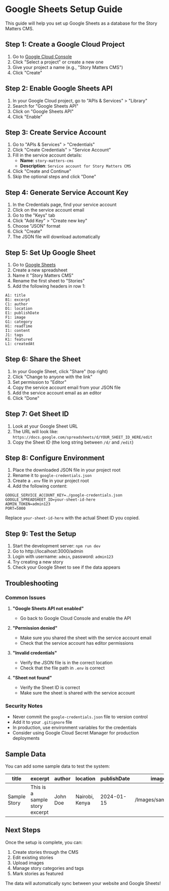 # Google Sheets Setup Guide

This guide will help you set up Google Sheets as a database for the Story Matters CMS.

## Step 1: Create a Google Cloud Project

1. Go to [Google Cloud Console](https://console.cloud.google.com/)
2. Click "Select a project" or create a new one
3. Give your project a name (e.g., "Story Matters CMS")
4. Click "Create"

## Step 2: Enable Google Sheets API

1. In your Google Cloud project, go to "APIs & Services" > "Library"
2. Search for "Google Sheets API"
3. Click on "Google Sheets API"
4. Click "Enable"

## Step 3: Create Service Account

1. Go to "APIs & Services" > "Credentials"
2. Click "Create Credentials" > "Service Account"
3. Fill in the service account details:
   - **Name**: `story-matters-cms`
   - **Description**: `Service account for Story Matters CMS`
4. Click "Create and Continue"
5. Skip the optional steps and click "Done"

## Step 4: Generate Service Account Key

1. In the Credentials page, find your service account
2. Click on the service account email
3. Go to the "Keys" tab
4. Click "Add Key" > "Create new key"
5. Choose "JSON" format
6. Click "Create"
7. The JSON file will download automatically

## Step 5: Set Up Google Sheet

1. Go to [Google Sheets](https://sheets.google.com/)
2. Create a new spreadsheet
3. Name it "Story Matters CMS"
4. Rename the first sheet to "Stories"
5. Add the following headers in row 1:

```
A1: title
B1: excerpt
C1: author
D1: location
E1: publishDate
F1: image
G1: category
H1: readTime
I1: content
J1: tags
K1: featured
L1: createdAt
```

## Step 6: Share the Sheet

1. In your Google Sheet, click "Share" (top right)
2. Click "Change to anyone with the link"
3. Set permission to "Editor"
4. Copy the service account email from your JSON file
5. Add the service account email as an editor
6. Click "Done"

## Step 7: Get Sheet ID

1. Look at your Google Sheet URL
2. The URL will look like: `https://docs.google.com/spreadsheets/d/YOUR_SHEET_ID_HERE/edit`
3. Copy the Sheet ID (the long string between `/d/` and `/edit`)

## Step 8: Configure Environment

1. Place the downloaded JSON file in your project root
2. Rename it to `google-credentials.json`
3. Create a `.env` file in your project root
4. Add the following content:

```env
GOOGLE_SERVICE_ACCOUNT_KEY=./google-credentials.json
GOOGLE_SPREADSHEET_ID=your-sheet-id-here
ADMIN_TOKEN=admin123
PORT=5000
```

Replace `your-sheet-id-here` with the actual Sheet ID you copied.

## Step 9: Test the Setup

1. Start the development server: `npm run dev`
2. Go to http://localhost:3000/admin
3. Login with username: `admin`, password: `admin123`
4. Try creating a new story
5. Check your Google Sheet to see if the data appears

## Troubleshooting

### Common Issues

1. **"Google Sheets API not enabled"**

   - Go back to Google Cloud Console and enable the API

2. **"Permission denied"**

   - Make sure you shared the sheet with the service account email
   - Check that the service account has editor permissions

3. **"Invalid credentials"**

   - Verify the JSON file is in the correct location
   - Check that the file path in `.env` is correct

4. **"Sheet not found"**
   - Verify the Sheet ID is correct
   - Make sure the sheet is shared with the service account

### Security Notes

- Never commit the `google-credentials.json` file to version control
- Add it to your `.gitignore` file
- In production, use environment variables for the credentials
- Consider using Google Cloud Secret Manager for production deployments

## Sample Data

You can add some sample data to test the system:

| title        | excerpt                        | author   | location       | publishDate | image              | category              | readTime   | content                       | tags                   | featured | createdAt            |
| ------------ | ------------------------------ | -------- | -------------- | ----------- | ------------------ | --------------------- | ---------- | ----------------------------- | ---------------------- | -------- | -------------------- |
| Sample Story | This is a sample story excerpt | John Doe | Nairobi, Kenya | 2024-01-15  | /Images/sample.jpg | Community Development | 5 min read | <p>Sample content here...</p> | Community, Development | true     | 2024-01-15T10:00:00Z |

## Next Steps

Once the setup is complete, you can:

1. Create stories through the CMS
2. Edit existing stories
3. Upload images
4. Manage story categories and tags
5. Mark stories as featured

The data will automatically sync between your website and Google Sheets!
